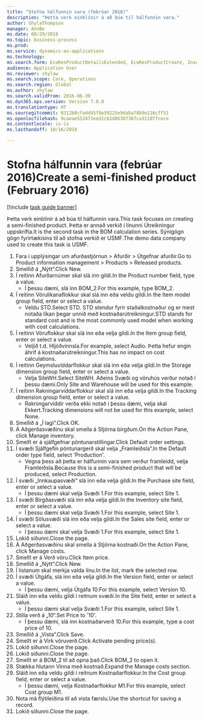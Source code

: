 ```yaml
--- 
title: "Stofna hálfunnin vara (febrúar 2016)"
description: "Þetta verk einblínir á að búa til hálfunnin vara."
author: ShylaThompson
manager: AnnBe
ms.date: 08/29/2018
ms.topic: business-process
ms.prod: 
ms.service: dynamics-ax-applications
ms.technology: 
ms.search.form: EcoResProductDetailsExtended, EcoResProductCreate, InventItemOrderSetup, InventItemPrice
audience: Application User
ms.reviewer: shylaw
ms.search.scope: Core, Operations
ms.search.region: Global
ms.author: shylaw
ms.search.validFrom: 2016-06-30
ms.dyn365.ops.version: Version 7.0.0
ms.translationtype: HT
ms.sourcegitcommit: 0312b8cfadd45f8e59225e9daba78b9e216cff51
ms.openlocfilehash: 9caeae552471eed1cb1d8630f387ca31107fcece
ms.contentlocale: is-is
ms.lasthandoff: 10/16/2018

---
```

# <a name="create-a-semi-finished-product-february-2016"></a><span data-ttu-id="a4ab3-103">Stofna hálfunnin vara (febrúar 2016)</span><span class="sxs-lookup"><span data-stu-id="a4ab3-103">Create a semi-finished product (February 2016)</span></span>

[!include [task guide banner](../../includes/task-guide-banner.md)]

<span data-ttu-id="a4ab3-104">Þetta verk einblínir á að búa til hálfunnin vara.</span><span class="sxs-lookup"><span data-stu-id="a4ab3-104">This task focuses on creating a semi-finished product.</span></span> <span data-ttu-id="a4ab3-105">Þetta er annað verkið í línunni Útreikningur uppskrifta.</span><span class="sxs-lookup"><span data-stu-id="a4ab3-105">It is the second task in the BOM calculation series.</span></span> <span data-ttu-id="a4ab3-106">Sýnigögn gögn fyrirtækisins til að stofna verkið er USMF.</span><span class="sxs-lookup"><span data-stu-id="a4ab3-106">The demo data company used to create this task is USMF.</span></span>

1. <span data-ttu-id="a4ab3-107">Fara í upplýsingar um afurðastjórnun > Afurðir > Útgefnar afurðir.</span><span class="sxs-lookup"><span data-stu-id="a4ab3-107">Go to Product information management > Products > Released products.</span></span>
2. <span data-ttu-id="a4ab3-108">Smellið á „Nýtt“.</span><span class="sxs-lookup"><span data-stu-id="a4ab3-108">Click New.</span></span>
3. <span data-ttu-id="a4ab3-109">Í reitinn Afurðarnúmer skal slá inn gildi.</span><span class="sxs-lookup"><span data-stu-id="a4ab3-109">In the Product number field, type a value.</span></span>
    * <span data-ttu-id="a4ab3-110">Í þessu dæmi, slá inn BOM_2.</span><span class="sxs-lookup"><span data-stu-id="a4ab3-110">For this example, type BOM_2.</span></span>  
4. <span data-ttu-id="a4ab3-111">Í reitinn Vörulíkanaflokkur skal slá inn eða veldu gildi.</span><span class="sxs-lookup"><span data-stu-id="a4ab3-111">In the Item model group field, enter or select a value.</span></span>
    * <span data-ttu-id="a4ab3-112">Veldu STD.</span><span class="sxs-lookup"><span data-stu-id="a4ab3-112">Select STD.</span></span> <span data-ttu-id="a4ab3-113">STD stendur fyrir staðalkostnaður og er mest notaða líkan þegar unnið með kostnaðarútreikningur.</span><span class="sxs-lookup"><span data-stu-id="a4ab3-113">STD stands for standard cost and is the most commonly used model when working with cost calculations.</span></span>  
5. <span data-ttu-id="a4ab3-114">Í reitinn Vöruflokkur skal slá inn eða velja gildi.</span><span class="sxs-lookup"><span data-stu-id="a4ab3-114">In the Item group field, enter or select a value.</span></span>
    * <span data-ttu-id="a4ab3-115">Veljið t.d. Hljóðvinnsla.</span><span class="sxs-lookup"><span data-stu-id="a4ab3-115">For example, select Audio.</span></span> <span data-ttu-id="a4ab3-116">Þetta hefur engin áhrif á kostnaðarútreikningur.</span><span class="sxs-lookup"><span data-stu-id="a4ab3-116">This has no impact on cost calculations.</span></span>  
6. <span data-ttu-id="a4ab3-117">Í reitinn Geymsluvíddarflokkur skal slá inn eða velja gildi.</span><span class="sxs-lookup"><span data-stu-id="a4ab3-117">In the Storage dimension group field, enter or select a value.</span></span>
    * <span data-ttu-id="a4ab3-118">Velja SiteWH.</span><span class="sxs-lookup"><span data-stu-id="a4ab3-118">Select SiteWH.</span></span> <span data-ttu-id="a4ab3-119">Aðeins Svæði og vöruhús verður notað í þessu dæmi.</span><span class="sxs-lookup"><span data-stu-id="a4ab3-119">Only Site and Warehouse will be used for this example.</span></span>  
7. <span data-ttu-id="a4ab3-120">Í reitinn Rakningarvíddarflokkur skal slá inn eða velja gildi.</span><span class="sxs-lookup"><span data-stu-id="a4ab3-120">In the Tracking dimension group field, enter or select a value.</span></span>
    * <span data-ttu-id="a4ab3-121">Rakningarvíddir verða ekki notað í þessu dæmi, velja skal Ekkert.</span><span class="sxs-lookup"><span data-stu-id="a4ab3-121">Tracking dimensions will not be used for this example, select None.</span></span>  
8. <span data-ttu-id="a4ab3-122">Smellið á „Í lagi“.</span><span class="sxs-lookup"><span data-stu-id="a4ab3-122">Click OK.</span></span>
9. <span data-ttu-id="a4ab3-123">Á Aðgerðasvæðinu skal smella á Stjórna birgðum.</span><span class="sxs-lookup"><span data-stu-id="a4ab3-123">On the Action Pane, click Manage inventory.</span></span>
10. <span data-ttu-id="a4ab3-124">Smellt er á sjálfgefnar pöntunarstillingar.</span><span class="sxs-lookup"><span data-stu-id="a4ab3-124">Click Default order settings.</span></span>
11. <span data-ttu-id="a4ab3-125">Í svæði Sjálfgefin pöntunargerð skal velja „Framleiðsla“.</span><span class="sxs-lookup"><span data-stu-id="a4ab3-125">In the Default order type field, select 'Production'.</span></span>
    * <span data-ttu-id="a4ab3-126">Vegna þess að þetta er hálfunnin vara sem verður framleidd, velja Framleiðsla.</span><span class="sxs-lookup"><span data-stu-id="a4ab3-126">Because this is a semi-finished product that will be produced, select Production.</span></span>  
12. <span data-ttu-id="a4ab3-127">Í svæði „Innkaupasvæði“ slá inn eða velja gildi.</span><span class="sxs-lookup"><span data-stu-id="a4ab3-127">In the Purchase site field, enter or select a value.</span></span>
    * <span data-ttu-id="a4ab3-128">Í þessu dæmi skal velja Svæði 1.</span><span class="sxs-lookup"><span data-stu-id="a4ab3-128">For this example, select Site 1.</span></span>  
13. <span data-ttu-id="a4ab3-129">Í svæði Birgðasvæði slá inn eða velja gildi.</span><span class="sxs-lookup"><span data-stu-id="a4ab3-129">In the Inventory site field, enter or select a value.</span></span>
    * <span data-ttu-id="a4ab3-130">Í þessu dæmi skal velja Svæði 1.</span><span class="sxs-lookup"><span data-stu-id="a4ab3-130">For this example, select Site 1.</span></span>  
14. <span data-ttu-id="a4ab3-131">Í svæði Sölusvæði slá inn eða velja gildi.</span><span class="sxs-lookup"><span data-stu-id="a4ab3-131">In the Sales site field, enter or select a value.</span></span>
    * <span data-ttu-id="a4ab3-132">Í þessu dæmi skal velja Svæði 1.</span><span class="sxs-lookup"><span data-stu-id="a4ab3-132">For this example, select Site 1.</span></span>  
15. <span data-ttu-id="a4ab3-133">Lokið síðunni.</span><span class="sxs-lookup"><span data-stu-id="a4ab3-133">Close the page.</span></span>
16. <span data-ttu-id="a4ab3-134">Á Aðgerðasvæðinu skal smella á Stjórna kostnaði.</span><span class="sxs-lookup"><span data-stu-id="a4ab3-134">On the Action Pane, click Manage costs.</span></span>
17. <span data-ttu-id="a4ab3-135">Smellt er á Verð vöru.</span><span class="sxs-lookup"><span data-stu-id="a4ab3-135">Click Item price.</span></span>
18. <span data-ttu-id="a4ab3-136">Smellið á „Nýtt“.</span><span class="sxs-lookup"><span data-stu-id="a4ab3-136">Click New.</span></span>
19. <span data-ttu-id="a4ab3-137">Í listanum skal merkja valda línu.</span><span class="sxs-lookup"><span data-stu-id="a4ab3-137">In the list, mark the selected row.</span></span>
20. <span data-ttu-id="a4ab3-138">Í svæði Útgáfa, slá inn eða velja gildi.</span><span class="sxs-lookup"><span data-stu-id="a4ab3-138">In the Version field, enter or select a value.</span></span>
    * <span data-ttu-id="a4ab3-139">Í þessu dæmi, velja Útgáfa 10.</span><span class="sxs-lookup"><span data-stu-id="a4ab3-139">For this example, select Version 10.</span></span>  
21. <span data-ttu-id="a4ab3-140">Sláið inn eða veldu gildi í reitnum svæði.</span><span class="sxs-lookup"><span data-stu-id="a4ab3-140">In the Site field, enter or select a value.</span></span>
    * <span data-ttu-id="a4ab3-141">Í þessu dæmi skal velja Svæði 1.</span><span class="sxs-lookup"><span data-stu-id="a4ab3-141">For this example, select Site 1.</span></span>  
22. <span data-ttu-id="a4ab3-142">Stilla verð á „10“.</span><span class="sxs-lookup"><span data-stu-id="a4ab3-142">Set Price to '10'.</span></span>
    * <span data-ttu-id="a4ab3-143">Í þessu dæmi, slá inn kostnaðarverð 10.</span><span class="sxs-lookup"><span data-stu-id="a4ab3-143">For this example, type a cost price of 10.</span></span>  
23. <span data-ttu-id="a4ab3-144">Smellið á „Vista“.</span><span class="sxs-lookup"><span data-stu-id="a4ab3-144">Click Save.</span></span>
24. <span data-ttu-id="a4ab3-145">Smellt er á Virk vöruverð.</span><span class="sxs-lookup"><span data-stu-id="a4ab3-145">Click Activate pending price(s).</span></span>
25. <span data-ttu-id="a4ab3-146">Lokið síðunni.</span><span class="sxs-lookup"><span data-stu-id="a4ab3-146">Close the page.</span></span>
26. <span data-ttu-id="a4ab3-147">Lokið síðunni.</span><span class="sxs-lookup"><span data-stu-id="a4ab3-147">Close the page.</span></span>
27. <span data-ttu-id="a4ab3-148">Smellt er á BOM_2 til að opna það.</span><span class="sxs-lookup"><span data-stu-id="a4ab3-148">Click BOM_2 to open it.</span></span>
28. <span data-ttu-id="a4ab3-149">Stækka hlutann Vinna með kostnað.</span><span class="sxs-lookup"><span data-stu-id="a4ab3-149">Expand the Manage costs section.</span></span>
29. <span data-ttu-id="a4ab3-150">Sláið inn eða veldu gildi í reitnum Kostnaðarflokkur.</span><span class="sxs-lookup"><span data-stu-id="a4ab3-150">In the Cost group field, enter or select a value.</span></span>
    * <span data-ttu-id="a4ab3-151">Í þessu dæmi, velja Kostnaðarflokkur M1.</span><span class="sxs-lookup"><span data-stu-id="a4ab3-151">For this example, select Cost group M1.</span></span>  
30. <span data-ttu-id="a4ab3-152">Nota má flýtileiðina til að vista færslu.</span><span class="sxs-lookup"><span data-stu-id="a4ab3-152">Use the shortcut for saving a record.</span></span>
31. <span data-ttu-id="a4ab3-153">Lokið síðunni.</span><span class="sxs-lookup"><span data-stu-id="a4ab3-153">Close the page.</span></span>


